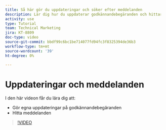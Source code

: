 ```yaml
---
title: Så här gör du uppdateringar och söker efter meddelanden
description: Lär dig hur du uppdaterar godkännandebegäranden och hittar meddelanden.
activity: use
type: Tutorial
team: Technical Marketing
jira: KT-8809
doc-type: video
source-git-commit: bbdf99c6bc1be714077fd94fc3f8325394de36b3
workflow-type: tm+mt
source-wordcount: '39'
ht-degree: 0%

---
```


# Uppdateringar och meddelanden

I den här videon får du lära dig att:

* Gör egna uppdateringar på godkännandebegäranden
* Hitta meddelanden

>[!VIDEO](https://video.tv.adobe.com/v/335109/?quality=12&learn=on&enablevpops=1)

<!--
learn more URLS
Tag others on updates
Update work
-->
